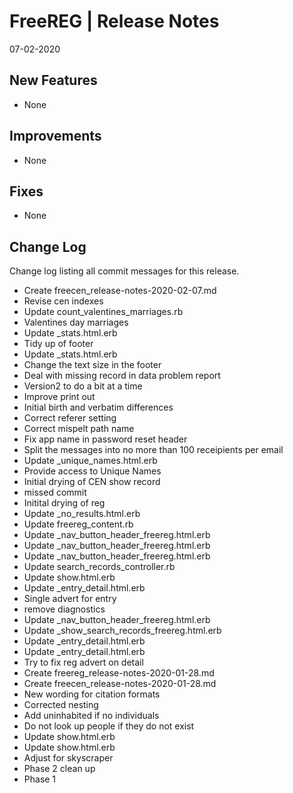 __FreeREG | Release Notes__
  =======================
  07-02-2020

  __New Features__
  ----------------

  * None


  __Improvements__
  ----------------

  * None


  __Fixes__
  ---------

  * None


  __Change Log__
  ----------------

  Change log listing all commit messages for this release.


  * Create freecen_release-notes-2020-02-07.md
* Revise cen indexes
* Update count_valentines_marriages.rb
* Valentines day marriages
* Update _stats.html.erb
* Tidy up of footer
* Update _stats.html.erb
* Change the text size in the footer
* Deal with missing record in data problem report
* Version2 to do a bit at a time
* Improve print out
* Initial birth and verbatim differences
* Correct referer setting
* Correct mispelt path name
* Fix app name in password reset header
* Split the messages into no more than 100 receipients per email
* Update _unique_names.html.erb
* Provide access to Unique Names
* Initial drying of CEN show record
* missed commit
* Initital drying of reg
* Update _no_results.html.erb
* Update freereg_content.rb
* Update _nav_button_header_freereg.html.erb
* Update _nav_button_header_freereg.html.erb
* Update _nav_button_header_freereg.html.erb
* Update search_records_controller.rb
* Update show.html.erb
* Update _entry_detail.html.erb
* Single advert for entry
* remove diagnostics
* Update _nav_button_header_freereg.html.erb
* Update _show_search_records_freereg.html.erb
* Update _entry_detail.html.erb
* Update _entry_detail.html.erb
* Try to fix reg advert on detail
* Create freereg_release-notes-2020-01-28.md
* Create freecen_release-notes-2020-01-28.md
* New wording for citation formats
* Corrected nesting
* Add uninhabited if no individuals
* Do not look up people if they do not exist
* Update show.html.erb
* Update show.html.erb
* Adjust for skyscraper
* Phase 2 clean up
* Phase 1

  
